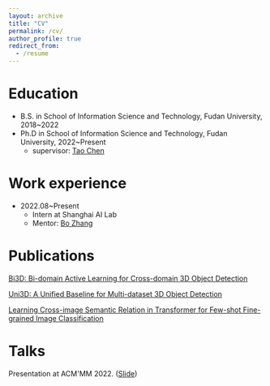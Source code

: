 ```yaml
---
layout: archive
title: "CV"
permalink: /cv/
author_profile: true
redirect_from:
  - /resume
---
```



Education
======
* B.S. in School of Information Science and Technology, Fudan University, 2018~2022
* Ph.D in School of Information Science and Technology, Fudan University, 2022~Present
  * supervisor: [Tao Chen](https://eetchen.github.io/)

Work experience
======
* 2022.08~Present
  * Intern at Shanghai AI Lab
  * Mentor: [Bo Zhang]()
  

Publications
======
[Bi3D: Bi-domain Active Learning for Cross-domain 3D Object Detection]()
<br />

[Uni3D: A Unified Baseline for Multi-dataset 3D Object Detection]()
<br />

[Learning Cross-image Semantic Relation in Transformer for Few-shot Fine-grained Image Classification]()
  
Talks
====

Presentation at ACM'MM 2022. ([Slide]())
  


